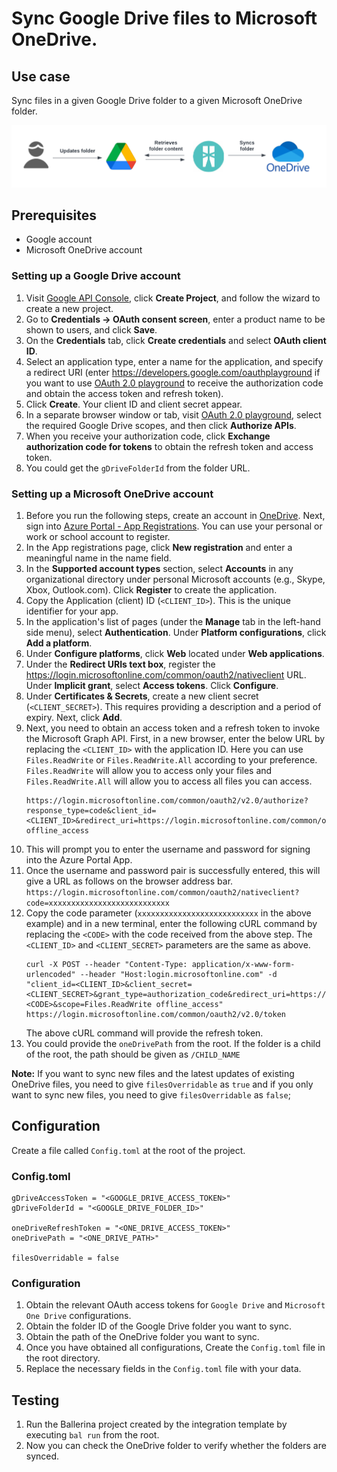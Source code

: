 # Sync Google Drive files to Microsoft OneDrive.

## Use case
Sync files in a given Google Drive folder to a given Microsoft OneDrive folder.

![Flow diagram](/gdrive-files-to-microsoft-onedrive-files/docs/images/flow.png)

## Prerequisites
* Google account
* Microsoft OneDrive account

### Setting up a Google Drive account
1. Visit [Google API Console](https://console.developers.google.com), click **Create Project**, and follow the wizard to create a new project.
2. Go to **Credentials -> OAuth consent screen**, enter a product name to be shown to users, and click **Save**.
3. On the **Credentials** tab, click **Create credentials** and select **OAuth client ID**. 
4. Select an application type, enter a name for the application, and specify a redirect URI (enter https://developers.google.com/oauthplayground if you want to use 
[OAuth 2.0 playground](https://developers.google.com/oauthplayground) to receive the authorization code and obtain the 
access token and refresh token). 
5. Click **Create**. Your client ID and client secret appear. 
6. In a separate browser window or tab, visit [OAuth 2.0 playground](https://developers.google.com/oauthplayground), select the required Google Drive scopes, and then click **Authorize APIs**.
7. When you receive your authorization code, click **Exchange authorization code for tokens** to obtain the refresh token and access token.
8. You could get the `gDriveFolderId` from the folder URL.

### Setting up a Microsoft OneDrive account
1. Before you run the following steps, create an account in [OneDrive](https://onedrive.live.com). Next, sign into [Azure Portal - App Registrations](https://portal.azure.com/#blade/Microsoft_AAD_RegisteredApps/ApplicationsListBlade). You can use your personal or work or school account to register.
2. In the App registrations page, click **New registration** and enter a meaningful name in the name field.
3. In the **Supported account types** section, select **Accounts** in any organizational directory under personal Microsoft accounts (e.g., Skype, Xbox, Outlook.com). Click **Register** to create the application.
4. Copy the Application (client) ID (`<CLIENT_ID>`). This is the unique identifier for your app.
5. In the application's list of pages (under the **Manage** tab in the left-hand side menu), select **Authentication**.
    Under **Platform configurations**, click **Add a platform**.
6. Under **Configure platforms**, click **Web** located under **Web applications**.
7. Under the **Redirect URIs text box**, register the https://login.microsoftonline.com/common/oauth2/nativeclient URL.
   Under **Implicit grant**, select **Access tokens**.
   Click **Configure**.
8. Under **Certificates & Secrets**, create a new client secret (`<CLIENT_SECRET>`). This requires providing a description and a period of expiry. Next, click **Add**.
9. Next, you need to obtain an access token and a refresh token to invoke the Microsoft Graph API.
First, in a new browser, enter the below URL by replacing the `<CLIENT_ID>` with the application ID. Here you can use `Files.ReadWrite` or `Files.ReadWrite.All` according to your preference. `Files.ReadWrite` will allow you to access only your files and `Files.ReadWrite.All` will allow you to access all files you can access.
    ```
    https://login.microsoftonline.com/common/oauth2/v2.0/authorize?response_type=code&client_id=<CLIENT_ID>&redirect_uri=https://login.microsoftonline.com/common/oauth2/nativeclient&scope=Files.ReadWrite offline_access
    ```
10. This will prompt you to enter the username and password for signing into the Azure Portal App.
11. Once the username and password pair is successfully entered, this will give a URL as follows on the browser address bar.
    `https://login.microsoftonline.com/common/oauth2/nativeclient?code=xxxxxxxxxxxxxxxxxxxxxxxxxxx`
12. Copy the code parameter (`xxxxxxxxxxxxxxxxxxxxxxxxxxx` in the above example) and in a new terminal, enter the following cURL command by replacing the `<CODE>` with the code received from the above step. The `<CLIENT_ID>` and `<CLIENT_SECRET>` parameters are the same as above.
    ```
    curl -X POST --header "Content-Type: application/x-www-form-urlencoded" --header "Host:login.microsoftonline.com" -d "client_id=<CLIENT_ID>&client_secret=<CLIENT_SECRET>&grant_type=authorization_code&redirect_uri=https://login.microsoftonline.com/common/oauth2/nativeclient&code=<CODE>&scope=Files.ReadWrite offline_access" https://login.microsoftonline.com/common/oauth2/v2.0/token
    ```
    The above cURL command will provide the refresh token.
13. You could provide the `oneDrivePath` from the root. If the folder is a child of the root, the path should be given as `/CHILD_NAME`

**Note:**
If you want to sync new files and the latest updates of existing OneDrive files, you need to give `filesOverridable` as `true` and if you only want to sync new files, you need to give `filesOverridable` as `false`; 

## Configuration
Create a file called `Config.toml` at the root of the project.

### Config.toml 
```
gDriveAccessToken = "<GOOGLE_DRIVE_ACCESS_TOKEN>"
gDriveFolderId = "<GOOGLE_DRIVE_FOLDER_ID>"

oneDriveRefreshToken = "<ONE_DRIVE_ACCESS_TOKEN>"
oneDrivePath = "<ONE_DRIVE_PATH>"

filesOverridable = false
```

### Configuration
1. Obtain the relevant OAuth access tokens for `Google Drive` and `Microsoft One Drive` configurations.
2. Obtain the folder ID of the Google Drive folder you want to sync.
3. Obtain the path of the OneDrive folder you want to sync.
4. Once you have obtained all configurations, Create the `Config.toml` file in the root directory.
5. Replace the necessary fields in the `Config.toml` file with your data.


## Testing
1. Run the Ballerina project created by the integration template by executing `bal run` from the root. 
2. Now you can check the OneDrive folder to verify whether the folders are synced.
